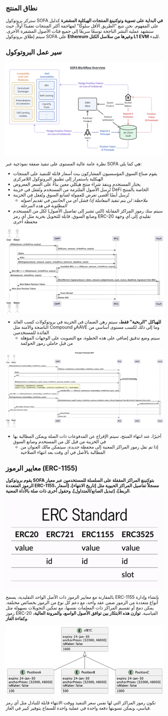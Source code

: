 ## نطاق المنتج

ستركز بروتوكول SOFA **في البداية على تسوية وتوكنينغ المنتجات الهيكلية المشفرة** كدليل على المفهوم. نحن نتبع "الطريق الأقل سلوكًا" لمهاجمة أكثر المنتجات تعقيدًا أولاً، حيث ستشهد عملية النشر الناجحة توسعًا سريعًا إلى جميع فئات الأصول المشفرة الأخرى. سيتم إطلاق بروتوكول SOFA على **Ethereum وغيرها من سلاسل الكتل L1 EVM** للبدء.

## سير عمل البروتوكول

![](../../static/draw4.png)

نظرة عامة عالية المستوى على تنفيذ صفقة نموذجية عبر SOFA هي كما يلي:

- يقوم صناع السوق المؤسسيون المشاركون ببث أسعار قابلة للتنفيذ على المنتجات الهيكلية باستمرار إلى تطبيق البروتوكول اللامركزي
- يختار المستخدم وينفذ شراء منتج هيكلي معين بناءً على السعر المعروض
- تُرسل الأصول الملتزمة من المستخدم وتُقفل في خزينة DeFi الخاصة بالمنتج
- تُرسل أيضًا أقصى تعرض للعمولة لصانع السوق وتُقفل في الخزينة
  - _ملاحظة: لن يتم تنفيذ المعاملة إذا فشل أي من الجانبين في تقديم أصوله المطلوبة في هذه المرحلة_
- سيتم سك رموز المراكز المقابلة (التي تشير إلى تفاصيل الأصول) لكل من المستخدم وصانع السوق، قابلة للتحويل بحرية مثل أي رمز ERC-20 تقليدي إلى أي وجهة محفظة أخرى

![](../../static/TnMSbh4G7oO4fDxf7FbuTkh2sbe.png)

- **للهياكل "الربحية" فقط،** سيتم رهن الضمان في الخزينة في بروتوكولات كسب العائد الناضجة والآمنة مثل Compound وAAVE وما إلى ذلك لكسب مستوى أساسي من الفائدة للمستخدمين
  - سيتم وضع تدقيق إضافي على هذه الخطوة، مع التصويت على الوجهات المؤهلة من قبل حاملي رموز الحوكمة

![](../../static/Stosbf6jcoxtvyxnO3OuSb9XsPf.png)

- أخيرًا، عند انتهاء المنتج، سيتم الإفراج عن المدفوعات ذات الصلة ويمكن المطالبة بها في الخزينة من قبل كل من المستخدم وصانع السوق
  - إذا تم نقل رموز المراكز المعنية إلى محفظة جديدة، سيتمكن مالك العنوان من المطالبة بالأصل في أي وقت بعد انتهاء الصلاحية

## معايير الرموز (ERC-1155)

**يقوم بروتوكول SOFA بتوكنينغ المراكز المقفلة على السلسلة للمستخدمين عبر معيار الرموز المتعددة ERC-1155، مسجلاً تفاصيل المراكز الحيوية مثل [تاريخ الانتهاء]، [أسعار الربط]، [تبديل الصانع/المتداول]، وحقول أخرى ذات صلة بالأداة المعنية**.

![](../../static/UhIbbGdnioqb4pxRiouubc9fsOg.png)

بالمقارنة مع معايير الرموز ذات الأصل الواحد التقليدية، يسمح ERC-1155 بإنشاء وإدارة أنواع متعددة من الرموز ضمن عقد واحد، مع دعم كل نوع من الرموز بخصائص مختلفة. يمكن دمج أو تقسيم المراكز ذات المعلمات نفسها، مع تمكين التحويلات بسهولة مثل رموز ERC-20 القياسية. **توازن هذه الابتكار بين توافق الأصول الواسع، والمرونة العالية، وكفاءة الغاز**.

![](../../static/DkgrbQ5FDo5ZyxxdZvmuoixCsee.png)

تكون رموز المراكز التي لها نفس سعر التنفيذ ووقت الانتهاء قابلة للتبادل مثل أي رمز قياسي، ويمكن تسويتها دفعة واحدة في عملية واحدة للسماح بتوفير كبير في الغاز.